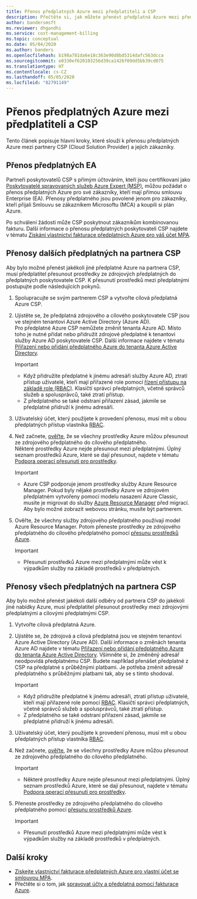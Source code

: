 ```yaml
---
title: Přenos předplatných Azure mezi předplatiteli a CSP
description: Přečtěte si, jak můžete přenést předplatná Azure mezi předplatiteli a CSP.
author: bandersmsft
ms.reviewer: dhgandhi
ms.service: cost-management-billing
ms.topic: conceptual
ms.date: 05/04/2020
ms.author: banders
ms.openlocfilehash: b198a781da6e18c363e90d8bd5314dafc563dcca
ms.sourcegitcommit: e0330ef620103256d39ca1426f09dd5bb39cd075
ms.translationtype: HT
ms.contentlocale: cs-CZ
ms.lasthandoff: 05/05/2020
ms.locfileid: "82791149"
---
```

# <a name="transfer-azure-subscriptions-between-subscribers-and-csps"></a>Přenos předplatných Azure mezi předplatiteli a CSP

Tento článek popisuje hlavní kroky, které slouží k přenosu předplatných Azure mezi partnery CSP (Cloud Solution Provider) a jejich zákazníky.

## <a name="transfer-ea-subscriptions"></a>Přenos předplatných EA

Partneři poskytovatelů CSP s přímým účtováním, kteří jsou certifikovaní jako [Poskytovatelé spravovaných služeb Azure Expert (MSP)](https://partner.microsoft.com/membership/azure-expert-msp), můžou požádat o přenos předplatných Azure pro své zákazníky, kteří mají přímou smlouvu Enterprise (EA). Přenosy předplatného jsou povolené jenom pro zákazníky, kteří přijali Smlouvu se zákazníkem Microsoftu (MCA) a koupili si plán Azure.

Po schválení žádosti může CSP poskytnout zákazníkům kombinovanou fakturu. Další informace o přenosu předplatných poskytovateli CSP najdete v tématu [Získání vlastnictví fakturace předplatných Azure pro váš účet MPA](mpa-request-ownership.md).

## <a name="other-subscription-transfers-to-a-csp-partner"></a>Přenosy dalších předplatných na partnera CSP

Aby bylo možné přenést jakékoli jiné předplatné Azure na partnera CSP, musí předplatitel přesunout prostředky ze zdrojových předplatných do předplatných poskytovatele CSP. K přesunutí prostředků mezi předplatnými postupujte podle následujících pokynů.

1. Spolupracujte se svým partnerem CSP a vytvořte cílová předplatná Azure CSP.
1. Ujistěte se, že předplatná zdrojového a cílového poskytovatele CSP jsou ve stejném tenantovi Azure Active Directory (Azure AD).  
    Pro předplatné Azure CSP nemůžete změnit tenanta Azure AD. Místo toho je nutné přidat nebo přidružit zdrojové předplatné k tenantovi služby Azure AD poskytovatele CSP. Další informace najdete v tématu [Přiřazení nebo přidání předplatného Azure do tenanta Azure Active Directory](../../active-directory/fundamentals/active-directory-how-subscriptions-associated-directory.md).
    > [!IMPORTANT]
    > - Když přidružíte předplatné k jinému adresáři služby Azure AD, ztratí přístup uživatelé, kteří mají přiřazené role pomocí [řízení přístupu na základě role (RBAC)](../../role-based-access-control/role-assignments-portal.md). Klasičtí správci předplatných, včetně správců služeb a spolusprávců, také ztratí přístup.
    > - Z předplatného se také odstraní přiřazení zásad, jakmile se předplatné přidruží k jinému adresáři.
1. Uživatelský účet, který použijete k provedení přenosu, musí mít u obou předplatných přístup vlastníka [RBAC](add-change-subscription-administrator.md).
1. Než začnete, [ověřte](/rest/api/resources/resources/validatemoveresources), že se všechny prostředky Azure můžou přesunout ze zdrojového předplatného do cílového předplatného.  
    Některé prostředky Azure nejde přesunout mezi předplatnými. Úplný seznam prostředků Azure, které se dají přesunout, najdete v tématu [Podpora operací přesunutí pro prostředky](../../azure-resource-manager/management/move-support-resources.md).
    > [!IMPORTANT]
    >  - Azure CSP podporuje jenom prostředky služby Azure Resource Manager. Pokud byly nějaké prostředky Azure ve zdrojovém předplatném vytvořeny pomocí modelu nasazení Azure Classic, musíte je migrovat do služby [Azure Resource Manager](https://docs.microsoft.com/azure/cloud-solution-provider/migration/ea-payg-to-azure-csp/ea-open-direct-asm-to-arm) před migrací. Aby bylo možné zobrazit webovou stránku, musíte být partnerem.

1. Ověřte, že všechny služby zdrojového předplatného používají model Azure Resource Manager. Potom přeneste prostředky ze zdrojového předplatného do cílového předplatného pomocí [přesunu prostředků Azure](../../azure-resource-manager/management/move-resource-group-and-subscription.md).
    > [!IMPORTANT]
    >  - Přesunutí prostředků Azure mezi předplatnými může vést k výpadkům služby na základě prostředků v předplatných.

## <a name="all-subscription-transfers-from-a-csp-partner"></a>Přenosy všech předplatných na partnera CSP

Aby bylo možné přenést jakékoli další odběry od partnera CSP do jakékoli jiné nabídky Azure, musí předplatitel přesunout prostředky mezi zdrojovými předplatnými a cílovými předplatnými CSP.

1. Vytvořte cílová předplatná Azure.
1. Ujistěte se, že zdrojová a cílová předplatná jsou ve stejném tenantovi Azure Active Directory (Azure AD). Další informace o změnách tenanta Azure AD najdete v tématu [Přiřazení nebo přidání předplatného Azure do tenanta Azure Active Directory](../../active-directory/fundamentals/active-directory-how-subscriptions-associated-directory.md).
    Všimněte si, že změněný adresář neodpovídá předplatnému CSP. Budete například přenášet předplatné z CSP na předplatné s průběžnými platbami. Je potřeba změnit adresář předplatného s průběžnými platbami tak, aby se s tímto shodoval.

    > [!IMPORTANT]
    >  - Když přidružíte předplatné k jinému adresáři, ztratí přístup uživatelé, kteří mají přiřazené role pomocí [RBAC](../../role-based-access-control/role-assignments-portal.md). Klasičtí správci předplatných, včetně správců služeb a spolusprávců, také ztratí přístup.
    >  - Z předplatného se také odstraní přiřazení zásad, jakmile se předplatné přidruží k jinému adresáři.

1. Uživatelský účet, který použijete k provedení přenosu, musí mít u obou předplatných přístup vlastníka [RBAC](add-change-subscription-administrator.md).
1. Než začnete, [ověřte](/rest/api/resources/resources/validatemoveresources), že se všechny prostředky Azure můžou přesunout ze zdrojového předplatného do cílového předplatného.
    > [!IMPORTANT]
    >  - Některé prostředky Azure nejde přesunout mezi předplatnými. Úplný seznam prostředků Azure, které se dají přesunout, najdete v tématu [Podpora operací přesunutí pro prostředky](../../azure-resource-manager/management/move-support-resources.md).

1. Přeneste prostředky ze zdrojového předplatného do cílového předplatného pomocí [přesunu prostředků Azure](../../azure-resource-manager/management/move-resource-group-and-subscription.md).
    > [!IMPORTANT]
    >  - Přesunutí prostředků Azure mezi předplatnými může vést k výpadkům služby na základě prostředků v předplatných.

## <a name="next-steps"></a>Další kroky
- [Získejte vlastnictví fakturace předplatných Azure pro vlastní účet se smlouvou MPA](mpa-request-ownership.md).
- Přečtěte si o tom, jak [spravovat účty a předplatná pomocí fakturace Azure](index.yml).
